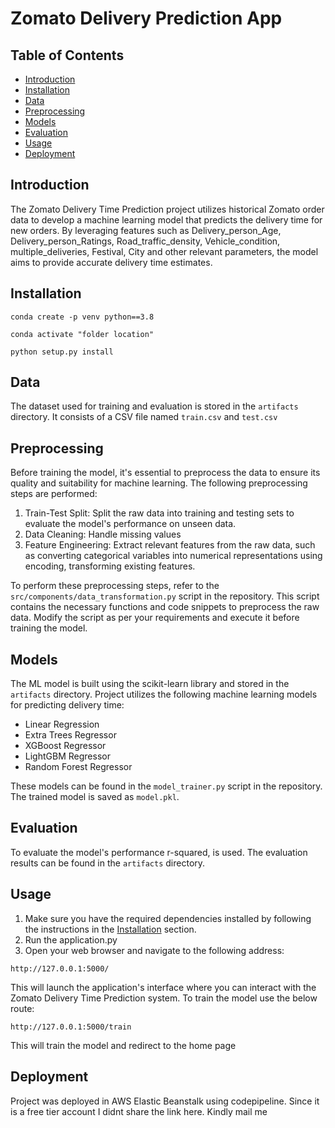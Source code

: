 # Zomato Delivery Prediction App

## Table of Contents

- [Introduction](#introduction)
- [Installation](#installation)
- [Data](#data)
- [Preprocessing](#preprocessing)
- [Models](#models)
- [Evaluation](#evaluation)
- [Usage](#usage)
- [Deployment](#deployment)

## Introduction

The Zomato Delivery Time Prediction project utilizes historical
Zomato order data to develop a machine learning model that 
predicts the delivery time for new orders. By leveraging 
features such as Delivery_person_Age, Delivery_person_Ratings, 
Road_traffic_density, Vehicle_condition, multiple_deliveries, 
Festival, City and other relevant parameters, the model aims to 
provide accurate delivery time estimates.

## Installation
```
conda create -p venv python==3.8
```
```
conda activate "folder location"
```

```
python setup.py install
```


## Data

The dataset used for training and evaluation is stored in the 
`artifacts` directory. It consists of a CSV file named 
`train.csv` and `test.csv`

## Preprocessing

Before training the model, it's essential to preprocess the data to ensure its quality and suitability for machine learning. The following preprocessing steps are performed:

1. Train-Test Split: Split the raw data into training and testing sets to evaluate the model's performance on unseen data.
2. Data Cleaning: Handle missing values
3. Feature Engineering: Extract relevant features from the raw data, such as converting categorical variables into numerical representations using encoding, transforming existing features.

To perform these preprocessing steps, refer to the `src/components/data_transformation.py` script in the repository. This script contains the necessary functions and code snippets to preprocess the raw data. Modify the script as per your requirements and execute it before training the model.

## Models

The ML model is built using the scikit-learn library and 
stored in the `artifacts` directory. Project utilizes the following machine
learning models for predicting delivery time:

- Linear Regression
- Extra Trees Regressor
- XGBoost Regressor
- LightGBM Regressor
- Random Forest Regressor

These models can be found in the `model_trainer.py` script in the repository.
The trained model is saved as `model.pkl`.

## Evaluation

To evaluate the model's performance r-squared, 
is used. The evaluation results can be found in the 
`artifacts` directory.

## Usage

1. Make sure you have the required dependencies installed by following the instructions in the [Installation](#installation) section.
2. Run the application.py
3. Open your web browser and navigate to the following address:
```commandline
http://127.0.0.1:5000/
```
This will launch the application's interface where you can interact with the Zomato Delivery Time Prediction system.
To train the model use the below route:
```commandline
http://127.0.0.1:5000/train
```
This will train the model and redirect to the home page

## Deployment

Project was deployed in AWS Elastic Beanstalk using codepipeline. Since it is a free tier account I didnt share the 
link here. Kindly mail me
